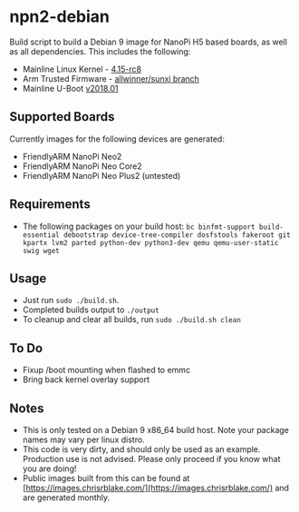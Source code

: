 # npn2-debian

Build script to build a Debian 9 image for NanoPi H5 based boards, as well as all dependencies. This includes the following:

- Mainline Linux Kernel - [4.15-rc8](https://git.kernel.org/pub/scm/linux/kernel/git/torvalds/linux.git/tag/?h=v4.15-rc8)
- Arm Trusted Firmware - [allwinner/sunxi branch](https://github.com/apritzel/arm-trusted-firmware/tree/allwinner)
- Mainline U-Boot [v2018.01](https://github.com/u-boot/u-boot/tree/v2018.01)

## Supported Boards
Currently images for the following devices are generated:
* FriendlyARM NanoPi Neo2
* FriendlyARM NanoPi Neo Core2
* FriendlyARM NanoPi Neo Plus2 (untested)

## Requirements

- The following packages on your build host: `bc binfmt-support build-essential debootstrap device-tree-compiler dosfstools fakeroot git kpartx lvm2 parted python-dev python3-dev qemu qemu-user-static swig wget`

## Usage
- Just run `sudo ./build.sh`.
- Completed builds output to `./output`
- To cleanup and clear all builds, run `sudo ./build.sh clean`

## To Do
* Fixup /boot mounting when flashed to emmc
* Bring back kernel overlay support

## Notes

- This is only tested on a Debian 9 x86_64 build host. Note your package names may vary per linux distro.
- This code is very dirty, and should only be used as an example. Production use is not advised. Please only proceed if you know what you are doing!
- Public images built from this can be found at [https://images.chrisrblake.com/](https://images.chrisrblake.com/) and are generated monthly.
